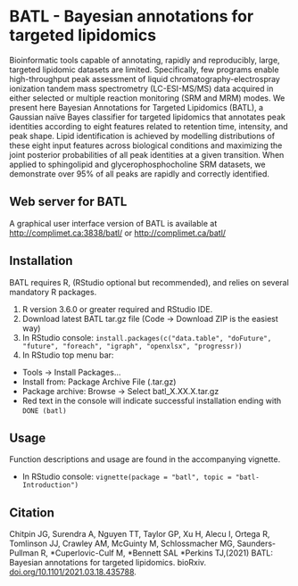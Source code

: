 # BATL - Bayesian annotations for targeted lipidomics

Bioinformatic tools capable of annotating, rapidly and reproducibly, large, targeted lipidomic datasets are limited. Specifically, few programs enable high-throughput peak assessment of liquid chromatography-electrospray ionization tandem mass spectrometry (LC-ESI-MS/MS) data acquired in either selected or multiple reaction monitoring (SRM and MRM) modes. We present here Bayesian Annotations for Targeted Lipidomics (BATL), a Gaussian naïve Bayes classifier for targeted lipidomics that annotates peak identities according to eight features related to retention time, intensity, and peak shape. Lipid identification is achieved by modelling distributions of these eight input features across biological conditions and maximizing the joint posterior probabilities of all peak identities at a given transition. When applied to sphingolipid and glycerophosphocholine SRM datasets, we demonstrate over 95% of all peaks are rapidly and correctly identified.


## Web server for BATL

A graphical user interface version of BATL is available at http://complimet.ca:3838/batl/ or http://complimet.ca/batl/

## Installation

BATL requires R, (RStudio optional but recommended), and relies on several mandatory R packages.

1. R version 3.6.0 or greater required and RStudio IDE.
2. Download latest BATL tar.gz file (Code -> Download ZIP is the easiest way)
3. In RStudio console: `install.packages(c("data.table", "doFuture", "future", "foreach", "igraph", "openxlsx", "progressr))`
4. In RStudio top menu bar:
  * Tools -> Install Packages...
  * Install from: Package Archive File (.tar.gz)
  * Package archive: Browse -> Select batl_X.XX.X.tar.gz
  * Red text in the console will indicate successful installation ending with `DONE (batl)`   

## Usage

Function descriptions and usage are found in the accompanying vignette.

* In RStudio console: `vignette(package = "batl", topic = "batl-Introduction")`

## Citation

Chitpin JG, Surendra A, Nguyen TT, Taylor GP, Xu H, Alecu I, Ortega R, Tomlinson JJ, Crawley AM, McGuinty M, Schlossmacher MG, Saunders-Pullman R, *Cuperlovic-Culf M, *Bennett SAL *Perkins TJ,(2021) BATL: Bayesian annotations for targeted lipidomics.
bioRxiv. [doi.org/10.1101/2021.03.18.435788](doi.org/10.1101/2021.03.18.435788).

